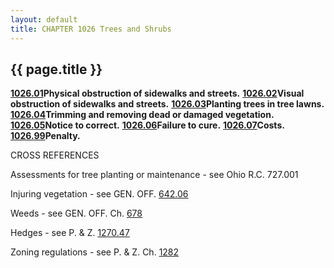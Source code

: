 ```yaml
---
layout: default 
title: CHAPTER 1026 Trees and Shrubs
---
```


{{ page.title }}
----------------

[**1026.01**](411d867f.html)**Physical obstruction of sidewalks and
streets.** [**1026.02**](41217d52.html)**Visual obstruction of sidewalks
and streets.** [**1026.03**](412483db.html)**Planting trees in tree
lawns.** [**1026.04**](41285ce3.html)**Trimming and removing dead or
damaged vegetation.** [**1026.05**](412c10d9.html)**Notice to correct.**
[**1026.06**](412f7444.html)**Failure to cure.**
[**1026.07**](4132505d.html)**Costs.**
[**1026.99**](41356b5e.html)**Penalty.**

CROSS REFERENCES

Assessments for tree planting or maintenance - see Ohio R.C. 727.001

Injuring vegetation - see GEN. OFF. [642.06](32aaf2fe.html)

Weeds - see GEN. OFF. Ch. [678](385d4af3.html)

Hedges - see P. & Z. [1270.47](518a3a13.html)

Zoning regulations - see P. & Z. Ch. [1282](55d9682f.html)
